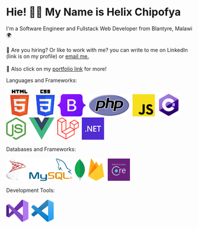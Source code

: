 # Hie! :wave::smiley: My Name is Helix Chipofya

I'm a Software Engineer and Fullstack Web Developer from Blantyre, Malawi :earth_africa: <br><br>
:mega: Are you hiring? Or like to work with me? you can write to me on LinkedIn (link is on my profile) or <a href="mailto:wonganichipofya98@gmail.com">email me.</a>
<br><br>
 :mega: Also click on my <a href="https://helixmw.github.io" target="blank">portfolio link</a> for more!


 Languages and Frameworks:<br><br>
  <img src="images/HTML.svg" height="72">&nbsp;
 <img src="images/CSS.svg" height="72">&nbsp;
 <img src="images/Bootstrap.svg" height="60">&nbsp;
  <img src="images/PHP-logo.svg" height="60">&nbsp;
 <img src="images/js.png"  height="60">&nbsp;
 <img src="images/C.png" height="63">&nbsp;
 <img src="images/nodejs.png" height="60">&nbsp;
 <img src="images/vue.png" height="60">&nbsp;
 <img src="images/Laravel.svg" height="60">&nbsp;
 <img src="images/NET.svg" height="60">&nbsp;

 Databases and Frameworks:
 <br>
 <br>
  <img src="images/new-microsoft-sql-server-logo.png" height="60">&nbsp;
  <img src="images/MySQL.svg.png" height="60">&nbsp;
  <img src="images/MongoDB.png" height="60">&nbsp;
  <img src="images/Firebase_Logo.png" height="60">&nbsp;
  <img src="images/ef.png" height="60">&nbsp;

  Development Tools:
  <br>
  <br>
  <img src="images/vs.png" height="60">&nbsp;
  <img src="images/vsc.png" height="60">&nbsp;
  
  
  
 
 <!-- Add-ons I have tested with Vue.js:
 <br>
 <br>
   <img src="images/Electron.svg" height="50">&nbsp;
     <img src="images/Ionic.svg" height="50">&nbsp; -->

  




  
 
 
 

